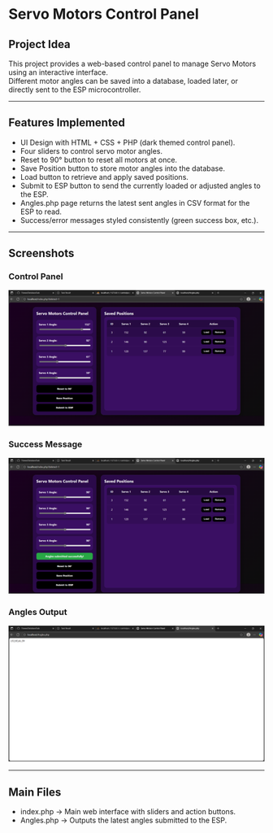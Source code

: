 # Servo Motors Control Panel

## Project Idea
This project provides a web-based control panel to manage Servo Motors using an interactive interface.  
Different motor angles can be saved into a  database, loaded later, or directly sent to the ESP microcontroller.

---

## Features Implemented
- UI Design with HTML + CSS + PHP (dark themed control panel).  
- Four sliders to control servo motor angles.  
- Reset to 90° button to reset all motors at once.  
- Save Position button to store motor angles into the database.  
- Load button to retrieve and apply saved positions.  
- Submit to ESP button to send the currently loaded or adjusted angles to the ESP.  
- Angles.php page returns the latest sent angles in CSV format for the ESP to read.  
- Success/error messages styled consistently (green success box, etc.).  

---

## Screenshots
### Control Panel
![Control Panel](./Screenshot%202025-10-25%20003344.png)

### Success Message
![Success Message](./Screenshot%202025-10-25%20003416.png)

### Angles Output
![Angles Output](./Screenshot%202025-10-25%20003426.png)

---

## Main Files
- index.php → Main web interface with sliders and action buttons.  
- Angles.php → Outputs the latest angles submitted to the ESP.  
